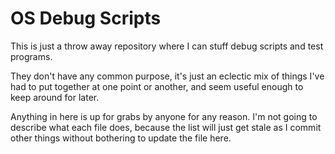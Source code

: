 # OS Debug Scripts

This is just a throw away repository where I can stuff debug scripts
and test programs.

They don't have any common purpose, it's just an eclectic mix of things
I've had to put together at one point or another, and seem useful enough
to keep around for later.

Anything in here is up for grabs by anyone for any reason.
I'm not going to describe what each file does, because the list will just
get stale as I commit other things without bothering to update the file here.
